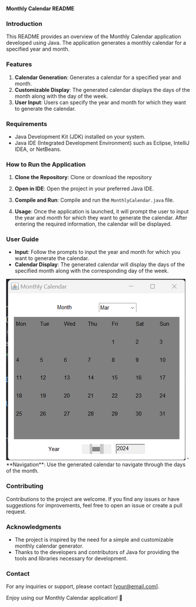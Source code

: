 **Monthly Calendar README**

### Introduction
This README provides an overview of the Monthly Calendar application developed using Java. The application generates a monthly calendar for a specified year and month.

### Features
1. **Calendar Generation**: Generates a calendar for a specified year and month.
2. **Customizable Display**: The generated calendar displays the days of the month along with the day of the week.
3. **User Input**: Users can specify the year and month for which they want to generate the calendar.

### Requirements
- Java Development Kit (JDK) installed on your system.
- Java IDE (Integrated Development Environment) such as Eclipse, IntelliJ IDEA, or NetBeans.

### How to Run the Application
1. **Clone the Repository**: Clone or download the repository 

2. **Open in IDE**: Open the project in your preferred Java IDE.

3. **Compile and Run**: Compile and run the `MonthlyCalendar.java` file.

4. **Usage**: Once the application is launched, it will prompt the user to input the year and month for which they want to generate the calendar. After entering the required information, the calendar will be displayed.

### User Guide
- **Input**: Follow the prompts to input the year and month for which you want to generate the calendar.
- **Calendar Display**: The generated calendar will display the days of the specified month along with the corresponding day of the week.
<img src="SS.png">
- **Navigation**: Use the generated calendar to navigate through the days of the month.

### Contributing
Contributions to the project are welcome. If you find any issues or have suggestions for improvements, feel free to open an issue or create a pull request.

### Acknowledgments
- The project is inspired by the need for a simple and customizable monthly calendar generator.
- Thanks to the developers and contributors of Java for providing the tools and libraries necessary for development.

### Contact
For any inquiries or support, please contact [your@email.com].

Enjoy using our Monthly Calendar application! 📅